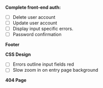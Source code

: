 **Complete front-end auth:**
- [ ] Delete user account
- [ ] Update user account
- [ ] Display input specific errors.
- [ ] Password confirmation

**Footer**

**CSS Design**
- [ ] Errors outline input fields red
- [ ] Slow zoom in on entry page background

**404 Page**

